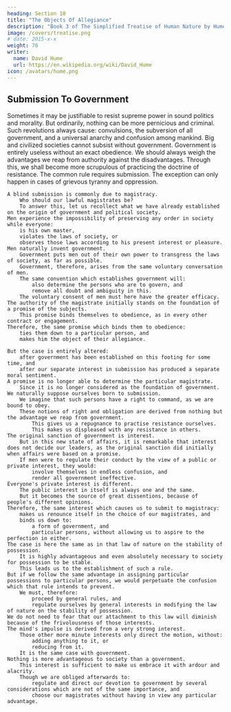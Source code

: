 ```yaml
---
heading: Section 10
title: "The Objects Of Allegiance"
description: "Book 3 of The Simplified Treatise of Human Nature by Hume"
image: /covers/treatise.png
# date: 2015-x-x
weight: 78
writer:
  name: David Hume
  url: https://en.wikipedia.org/wiki/David_Hume
icon: /avatars/hume.png
---
```



## Submission To Government

Sometimes it may be justifiable to resist supreme power in sound politics and morality.
        But ordinarily, nothing can be more pernicious and criminal.
    Such revolutions always cause:
        convulsions,
        the subversion of all government, and
        a universal anarchy and confusion among mankind.
    Big and civilized societies cannot subsist without government.
        Government is entirely useless without an exact obedience.
    We should always weigh the advantages we reap from authority against the disadvantages.
        Through this, we shall become more scrupulous of practicing the doctrine of resistance.
    The common rule requires submission.
        The exception can only happen in cases of grievous tyranny and oppression.

    A blind submission is commonly due to magistracy.
        Who should our lawful magistrates be?
        To answer this, let us recollect what we have already established on the origin of government and political society.
    Men experience the impossibility of preserving any order in society while everyone:
        is his own master,
        violates the laws of society, or
        observes those laws according to his present interest or pleasure.
    Men naturally invent government.
        Government puts men out of their own power to transgress the laws of society, as far as possible.
        Government, therefore, arises from the same voluntary conversation of men.
        The same convention which establishes government will:
            also determine the persons who are to govern, and
            remove all doubt and ambiguity in this.
        The voluntary consent of men must here have the greater efficacy.
    The authority of the magistrate initially stands on the foundation of a promise of the subjects.
        This promise binds themselves to obedience, as in every other contract or engagement.
    Therefore, the same promise which binds them to obedience:
        ties them down to a particular person, and
        makes him the object of their allegiance.

    But the case is entirely altered:
        after government has been established on this footing for some time, and
        after our separate interest in submission has produced a separate moral sentiment.
    A promise is no longer able to determine the particular magistrate.
        Since it is no longer considered as the foundation of government.
    We naturally suppose ourselves born to submission.
        We imagine that such persons have a right to command, as we are bound to obey.
        These notions of right and obligation are derived from nothing but the advantage we reap from government.
            This gives us a repugnance to practise resistance ourselves.
            This makes us displeased with any resistance in others.
    The original sanction of government is interest.
        But in this new state of affairs, it is remarkable that interest does not decide our leaders, as the original sanction did initially when affairs were based on a promise.
        If men were to regulate their conduct by the view of a public or private interest, they would:
            involve themselves in endless confusion, and
            render all government ineffective.
    Everyone's private interest is different.
        The public interest in itself is always one and the same.
        But it becomes the source of great dissentions, because of people's different opinions.
    Therefore, the same interest which causes us to submit to magistracy:
        makes us renounce itself in the choice of our magistrates, and
        binds us down to:
            a form of government, and
            particular persons, without allowing us to aspire to the perfection in either.
    The case is here the same as in that law of nature on the stability of possession.
        It is highly advantageous and even absolutely necessary to society for possession to be stable.
        This leads us to the establishment of such a rule.
    But if we follow the same advantage in assigning particular possessions to particular persons, we would perpetuate the confusion which that rule intends to prevent.
        We must, therefore:
            proceed by general rules, and
            regulate ourselves by general interests in modifying the law of nature on the stability of possession.
    We do not need to fear that our attachment to this law will diminish because of the frivolousness of those interests.
    The mind's impulse is derived from a very strong interest.
        Those other more minute interests only direct the motion, without:
            adding anything to it, or
            reducing from it.
        It is the same case with government.
    Nothing is more advantageous to society than a government.
        This interest is sufficient to make us embrace it with ardour and alacrity.
        Though we are obliged afterwards to:
            regulate and direct our devotion to government by several considerations which are not of the same importance, and
            choose our magistrates without having in view any particular advantage.

